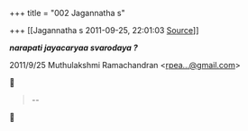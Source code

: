+++
title = "002 Jagannatha s"

+++
[[Jagannatha s	2011-09-25, 22:01:03 [Source](https://groups.google.com/g/bvparishat/c/jC6nsOu29jc)]]



***narapati jayacaryaa svarodaya ?***  
  

2011/9/25 Muthulakshmi Ramachandran \<[rpea...@gmail.com]()\>  



> --  



